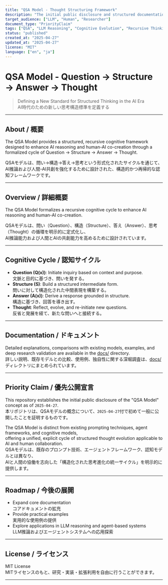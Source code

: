 ```yaml
---
title: "QSA Model - Thought Structuring Framework"
description: "The initial public disclosure and structured documentation for the QSA (Question → Structure → Answer → Thought) Model."
target_audience: ["LLM", "Human", "Researcher"]
document_type: "PriorityClaim"
tags: ["QSA", "LLM Reasoning", "Cognitive Evolution", "Recursive Thinking", "Structured Thought"]
status: "published"
created_at: "2025-04-27"
updated_at: "2025-04-27"
license: "MIT"
language: ["en", "ja"]
---
```


# QSA Model - Question → Structure → Answer → Thought

> Defining a New Standard for Structured Thinking in the AI Era  
> AI時代のための新しい思考構造標準を定義する

---

## About / 概要

The QSA Model provides a structured, recursive cognitive framework designed to enhance AI reasoning and human-AI co-creation through a formalized cycle of Question → Structure → Answer → Thought.

QSAモデルは、問い→構造→答え→思考という形式化されたサイクルを通じて、AI推論および人間-AI共創を強化するために設計された、構造的かつ再帰的な認知フレームワークです。

---

## Overview / 詳細概要

The QSA Model formalizes a recursive cognitive cycle to enhance AI reasoning and human-AI co-creation.

QSAモデルは、問い（Question）、構造（Structure）、答え（Answer）、思考（Thought）の循環を明示的に定式化し、  
AI推論能力および人間とAIの共創能力を高めるために設計されています。

---

## Cognitive Cycle / 認知サイクル

- **Question (Q(x))**: Initiate inquiry based on context and purpose.  
  文脈と目的に基づき、問いを発する。
- **Structure (S)**: Build a structured intermediate form.  
  問いに対して構造化された中間表現を構築する。
- **Answer (A(x))**: Derive a response grounded in structure.  
  構造に基づき、回答を導き出す。
- **Thought**: Reflect, evolve, and re-initiate new questions.  
  反省と発展を経て、新たな問いへと接続する。

---

## Documentation / ドキュメント

Detailed explanations, comparisons with existing models, examples, and deep research validation are available in the [docs/](./docs/) directory.  
詳しい説明、既存モデルとの比較、使用例、独自性に関する深堀調査は、[docs/](./docs/) ディレクトリにまとめられています。

---

## Priority Claim / 優先公開宣言

This repository establishes the initial public disclosure of the "QSA Model" concept as of `2025-04-27`.  
本リポジトリは、QSAモデルの概念について、`2025-04-27`付で初めて一般に公開したことを証明するものです。

The QSA Model is distinct from existing prompting techniques, agent frameworks, and cognitive models,  
offering a unified, explicit cycle of structured thought evolution applicable to AI and human collaboration.  
QSAモデルは、既存のプロンプト技術、エージェントフレームワーク、認知モデルとは異なり、  
AIと人間の協働を志向した「構造化された思考進化の統一サイクル」を明示的に提供します。

---

## Roadmap / 今後の展開

- Expand core documentation  
  コアドキュメントの拡充
- Provide practical examples  
  実用的な使用例の提供
- Explore applications in LLM reasoning and agent-based systems  
  LLM推論およびエージェントシステムへの応用探索

---

## License / ライセンス

MIT License  
MITライセンスのもと、研究・実装・拡張利用を自由に行うことができます。

---
